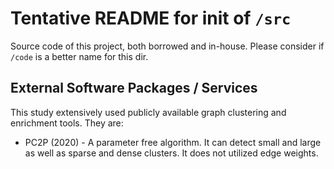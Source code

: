 # Tentative README for init of `/src`

Source code of this project, both borrowed and in-house. Please consider if `/code` is a better name for this dir.

## External Software Packages / Services

This study extensively used publicly available  graph clustering and enrichment tools. They are:

* PC2P (2020) - A parameter free algorithm. It can detect small and large as well as sparse and dense clusters. It does not utilized edge weights.
